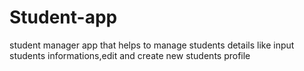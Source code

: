 # Student-app
student manager app that helps to manage students details like input students informations,edit and create new students profile
